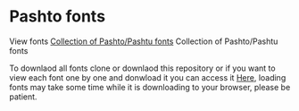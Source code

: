 # Pashto fonts
View fonts <a href="https://omar-amar.github.io/pashto_fonts/">Collection of Pashto/Pashtu fonts</a>
Collection of Pashto/Pashtu fonts </br>

To downlaod all fonts clone or downlaod this repository or if you want to view each font one by one and donwload it you can access it <a href="https://omar-amar.github.io/pashto_fonts/">Here</a>, loading fonts may take some time while it is downloading to your browser, please be patient.
